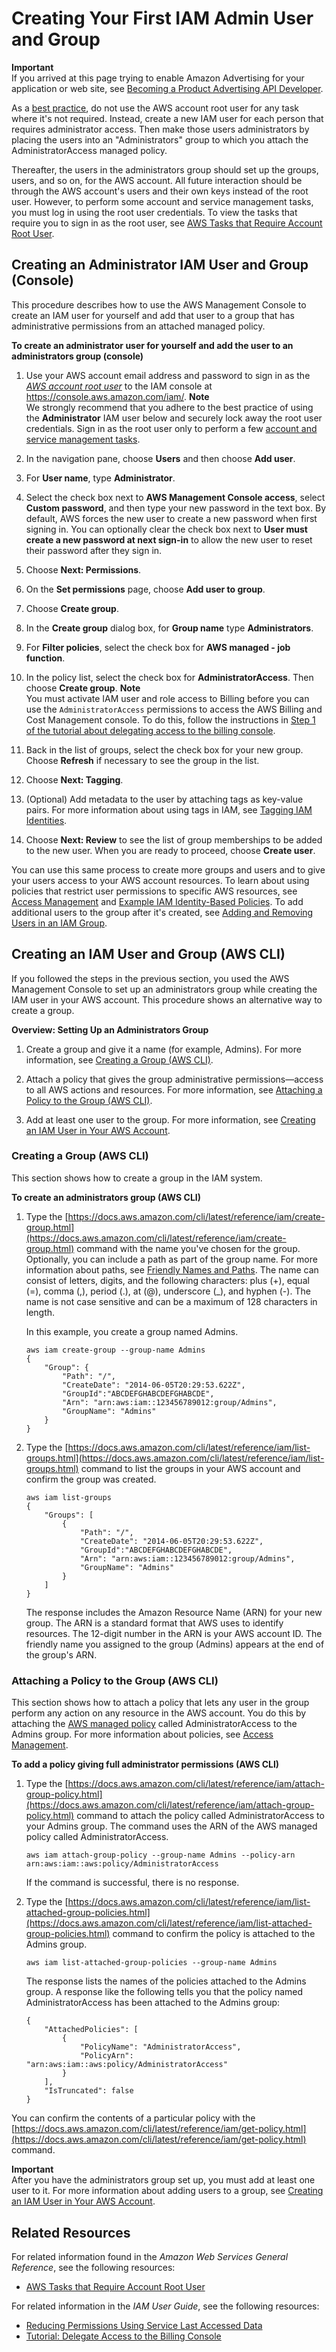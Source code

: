 # Creating Your First IAM Admin User and Group<a name="getting-started_create-admin-group"></a>

**Important**  
If you arrived at this page trying to enable Amazon Advertising for your application or web site, see [Becoming a Product Advertising API Developer](https://docs.aws.amazon.com/AWSECommerceService/latest/DG/becomingDev.html)\.

As a [best practice](best-practices.md#lock-away-credentials), do not use the AWS account root user for any task where it's not required\. Instead, create a new IAM user for each person that requires administrator access\. Then make those users administrators by placing the users into an "Administrators" group to which you attach the AdministratorAccess managed policy\. 

Thereafter, the users in the administrators group should set up the groups, users, and so on, for the AWS account\. All future interaction should be through the AWS account's users and their own keys instead of the root user\. However, to perform some account and service management tasks, you must log in using the root user credentials\. To view the tasks that require you to sign in as the root user, see [AWS Tasks that Require Account Root User](https://docs.aws.amazon.com/general/latest/gr/aws_tasks-that-require-root.html)\.

## Creating an Administrator IAM User and Group \(Console\)<a name="getting-started_create-admin-group-console"></a>

This procedure describes how to use the AWS Management Console to create an IAM user for yourself and add that user to a group that has administrative permissions from an attached managed policy\.

**To create an administrator user for yourself and add the user to an administrators group \(console\)**

1. Use your AWS account email address and password to sign in as the *[AWS account root user](https://docs.aws.amazon.com/IAM/latest/UserGuide/id_root-user.html)* to the IAM console at [https://console\.aws\.amazon\.com/iam/](https://console.aws.amazon.com/iam/)\.
**Note**  
We strongly recommend that you adhere to the best practice of using the **Administrator** IAM user below and securely lock away the root user credentials\. Sign in as the root user only to perform a few [account and service management tasks](https://docs.aws.amazon.com/general/latest/gr/aws_tasks-that-require-root.html)\.

1. In the navigation pane, choose **Users** and then choose **Add user**\.

1. For **User name**, type **Administrator**\.

1. Select the check box next to **AWS Management Console access**, select **Custom password**, and then type your new password in the text box\. By default, AWS forces the new user to create a new password when first signing in\. You can optionally clear the check box next to **User must create a new password at next sign\-in** to allow the new user to reset their password after they sign in\.

1. Choose **Next: Permissions**\.

1. On the **Set permissions** page, choose **Add user to group**\.

1. Choose **Create group**\.

1. In the **Create group** dialog box, for **Group name** type **Administrators**\.

1. For **Filter policies**, select the check box for **AWS managed \- job function**\.

1. In the policy list, select the check box for **AdministratorAccess**\. Then choose **Create group**\.
**Note**  
You must activate IAM user and role access to Billing before you can use the `AdministratorAccess` permissions to access the AWS Billing and Cost Management console\. To do this, follow the instructions in [Step 1 of the tutorial about delegating access to the billing console](tutorial_billing.md)\.

1. Back in the list of groups, select the check box for your new group\. Choose **Refresh** if necessary to see the group in the list\.

1. Choose **Next: Tagging**\.

1. \(Optional\) Add metadata to the user by attaching tags as key\-value pairs\. For more information about using tags in IAM, see [Tagging IAM Identities](id_tags.md)\.

1. Choose **Next: Review** to see the list of group memberships to be added to the new user\. When you are ready to proceed, choose **Create user**\.

You can use this same process to create more groups and users and to give your users access to your AWS account resources\. To learn about using policies that restrict user permissions to specific AWS resources, see [Access Management](access.md) and [Example IAM Identity\-Based Policies](access_policies_examples.md)\. To add additional users to the group after it's created, see [Adding and Removing Users in an IAM Group](id_groups_manage_add-remove-users.md)\.

## Creating an IAM User and Group \(AWS CLI\)<a name="getting-started_create-admin-group-cli"></a>

If you followed the steps in the previous section, you used the AWS Management Console to set up an administrators group while creating the IAM user in your AWS account\. This procedure shows an alternative way to create a group\.

**Overview: Setting Up an Administrators Group**

1. Create a group and give it a name \(for example, Admins\)\. For more information, see [Creating a Group \(AWS CLI\)](#Using_CreateGroup)\. 

1. Attach a policy that gives the group administrative permissions—access to all AWS actions and resources\. For more information, see [Attaching a Policy to the Group \(AWS CLI\)](#Using_AddingAdminRightsPolicy)\. 

1. Add at least one user to the group\. For more information, see [Creating an IAM User in Your AWS Account](id_users_create.md)\. 

### Creating a Group \(AWS CLI\)<a name="Using_CreateGroup"></a>

This section shows how to create a group in the IAM system\. 

**To create an administrators group \(AWS CLI\)**

1. Type the [https://docs.aws.amazon.com/cli/latest/reference/iam/create-group.html](https://docs.aws.amazon.com/cli/latest/reference/iam/create-group.html) command with the name you've chosen for the group\. Optionally, you can include a path as part of the group name\. For more information about paths, see [Friendly Names and Paths](reference_identifiers.md#identifiers-friendly-names)\. The name can consist of letters, digits, and the following characters: plus \(\+\), equal \(=\), comma \(,\), period \(\.\), at \(@\), underscore \(\_\), and hyphen \(\-\)\. The name is not case sensitive and can be a maximum of 128 characters in length\.

   In this example, you create a group named Admins\. 

   ```
   aws iam create-group --group-name Admins
   {
       "Group": {
           "Path": "/", 
           "CreateDate": "2014-06-05T20:29:53.622Z", 
           "GroupId":"ABCDEFGHABCDEFGHABCDE",
           "Arn": "arn:aws:iam::123456789012:group/Admins", 
           "GroupName": "Admins"
       }
   }
   ```

1. Type the [https://docs.aws.amazon.com/cli/latest/reference/iam/list-groups.html](https://docs.aws.amazon.com/cli/latest/reference/iam/list-groups.html) command to list the groups in your AWS account and confirm the group was created\.

   ```
   aws iam list-groups
   {
       "Groups": [
           {
               "Path": "/", 
               "CreateDate": "2014-06-05T20:29:53.622Z", 
               "GroupId":"ABCDEFGHABCDEFGHABCDE", 
               "Arn": "arn:aws:iam::123456789012:group/Admins", 
               "GroupName": "Admins"
           }
       ]
   }
   ```

   The response includes the Amazon Resource Name \(ARN\) for your new group\. The ARN is a standard format that AWS uses to identify resources\. The 12\-digit number in the ARN is your AWS account ID\. The friendly name you assigned to the group \(Admins\) appears at the end of the group's ARN\.

### Attaching a Policy to the Group \(AWS CLI\)<a name="Using_AddingAdminRightsPolicy"></a>

This section shows how to attach a policy that lets any user in the group perform any action on any resource in the AWS account\. You do this by attaching the [AWS managed policy](access_policies_managed-vs-inline.md) called AdministratorAccess to the Admins group\. For more information about policies, see [Access Management](access.md)\. 

**To add a policy giving full administrator permissions \(AWS CLI\)**

1. Type the [https://docs.aws.amazon.com/cli/latest/reference/iam/attach-group-policy.html](https://docs.aws.amazon.com/cli/latest/reference/iam/attach-group-policy.html) command to attach the policy called AdministratorAccess to your Admins group\. The command uses the ARN of the AWS managed policy called AdministratorAccess\. 

   ```
   aws iam attach-group-policy --group-name Admins --policy-arn arn:aws:iam::aws:policy/AdministratorAccess
   ```

   If the command is successful, there is no response\.

1. Type the [https://docs.aws.amazon.com/cli/latest/reference/iam/list-attached-group-policies.html](https://docs.aws.amazon.com/cli/latest/reference/iam/list-attached-group-policies.html) command to confirm the policy is attached to the Admins group\.

   ```
   aws iam list-attached-group-policies --group-name Admins
   ```

   The response lists the names of the policies attached to the Admins group\. A response like the following tells you that the policy named AdministratorAccess has been attached to the Admins group:

   ```
   {
       "AttachedPolicies": [
           {
               "PolicyName": "AdministratorAccess",
               "PolicyArn": "arn:aws:iam::aws:policy/AdministratorAccess"
           }
       ],
       "IsTruncated": false
   }
   ```

You can confirm the contents of a particular policy with the [https://docs.aws.amazon.com/cli/latest/reference/iam/get-policy.html](https://docs.aws.amazon.com/cli/latest/reference/iam/get-policy.html) command\. 

**Important**  
After you have the administrators group set up, you must add at least one user to it\. For more information about adding users to a group, see [Creating an IAM User in Your AWS Account](id_users_create.md)\. 

## Related Resources<a name="getting-started_create-admin-group-addl-resources"></a>

For related information found in the *Amazon Web Services General Reference*, see the following resources:
+ [AWS Tasks that Require Account Root User](https://docs.aws.amazon.com/general/latest/gr/aws_tasks-that-require-root.html)

For related information in the *IAM User Guide*, see the following resources:
+ [Reducing Permissions Using Service Last Accessed Data](access_policies_access-advisor.md)
+ [Tutorial: Delegate Access to the Billing Console](tutorial_billing.md)